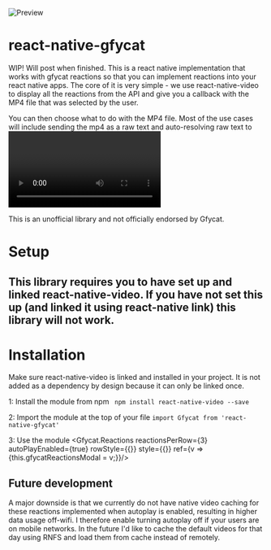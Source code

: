 ![Preview](https://thumbs.gfycat.com/SomberIllFoxhound-size_restricted.gif)

# react-native-gfycat
WIP! Will post when finished. This is a react native implementation that works with gfycat reactions so that you can implement reactions into your react native apps. The core of it is very simple - we use react-native-video to display all the reactions from the API and give you a callback with the MP4 file that was selected by the user.

You can then choose what to do with the MP4 file. Most of the use cases will include sending the mp4 as a raw text and auto-resolving raw text to <Video> elements on the receiving side.

This is an unofficial library and not officially endorsed by Gfycat.

# Setup

## This library requires you to have set up and linked react-native-video. If you have not set this up (and linked it using react-native link) this library will not work.

# Installation

Make sure react-native-video is linked and installed in your project. It is not added as a dependency by design because it can only be linked once.

1: Install the module from npm
``` npm install react-native-video --save```

2: Import the module at the top of your file
```import Gfycat from 'react-native-gfycat'```

3: Use the module
<Gfycat.Reactions
reactionsPerRow={3}
autoPlayEnabled={true}
rowStyle={{}}
style={{}}
ref={v => {this.gfycatReactionsModal = v;}}/>


## Future development
A major downside is that we currently do not have native video caching for these reactions implemented when autoplay is enabled, resulting in higher data usage off-wifi. I therefore enable turning autoplay off if your users are on mobile networks.  In the future I'd like to cache the default videos for that day using RNFS and load them from cache instead of remotely.



